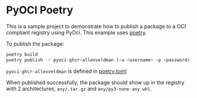 PyOCI Poetry
============

This is a sample project to demonstrate how to publish a package to a OCI compliant registry using PyOci.
This example uses [poetry](https://python-poetry.org/).

To publish the package:
```bash
poetry build
poetry publish -r pyoci-ghcr-allexveldman [-u <username> -p <password>]
```

`pyoci-ghcr-allexveldman` is defined in [poetry.toml](poetry.toml)

When published successfully, the package should show up in the registry with 2 architectures, `any/.tar.gz` and `any/py3-none-any.whl`.
